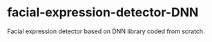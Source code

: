 # facial-expression-detector-DNN
Facial expression detector based on DNN library coded from scratch.
